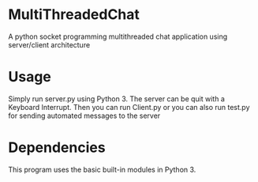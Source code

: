 # MultiThreadedChat
A python socket programming multithreaded chat application using server/client architecture

# Usage
Simply run server.py using Python 3. The server can be quit with a Keyboard Interrupt. Then you can run Client.py or you can also run test.py for sending automated messages to the server

# Dependencies
This program uses the basic built-in modules in Python 3.
